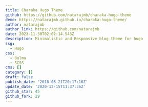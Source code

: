 ```yaml
---
title: Charaka Hugo Theme
github: https://github.com/natarajmb/charaka-hugo-theme
demo: https://natarajmb.github.io/charaka-hugo-theme/
author: natarajmb
author_link: https://github.com/natarajmb
date: 2023-11-30T02:02:14.543Z
description: Minimalistic and Responsive blog theme for hugo
ssg:
  - Hugo
css:
  - Bulma
  - SCSS
cms: []
category: []
draft: false
publish_date: '2018-08-21T20:17:16Z'
update_date: '2020-12-15T11:37:36Z'
github_star: 45
github_fork: 29
---
```

